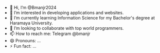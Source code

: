 - 👋 Hi, I’m @Bmanjr2024
- 👀 I’m interested in developing applications and websites.
- 🌱 I’m currently learning Information Science for my Bachelor's degree at Haramaya University.
- 💞️ I’m looking to collaborate with top world programmers.
- 📫 How to reach me: Telegram @bmanjr
- 😄 Pronouns: ...
- ⚡ Fun fact: ...


<!---
Bmanjr2024/Bmanjr2024 is a ✨ special ✨ repository because its `README.md` (this file) appears on your GitHub profile.
You can click the Preview link to take a look at your changes.
--->
